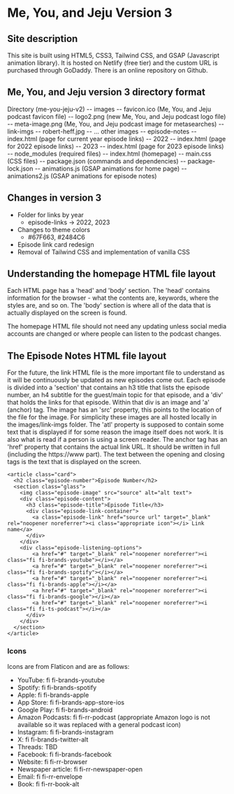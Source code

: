 # Me, You, and Jeju Version 3

## Site description
This site is built using HTML5, CSS3, Tailwind CSS, and GSAP (Javascript animation library). It is hosted on Netlify (free tier) and the custom URL is purchased through GoDaddy. There is an online repository on Github.

## Me, You, and Jeju version 3 directory format
Directory (me-you-jeju-v2)
  -- images
    -- favicon.ico (Me, You, and Jeju podcast favicon file)
    -- logo2.png (new Me, You, and Jeju podcast logo file)
    -- meta-image.png (Me, You, and Jeju podcast image for metasearches)
    -- link-imgs
      -- robert-heff.jpg
      -- ... other images
  -- episode-notes
    -- index.html (page for current year episode links)
    -- 2022
      -- index.html (page for 2022 episode links)
    -- 2023
      -- index.html (page for 2023 episode links)
  -- node_modules (required files)
  -- index.html (homepage)
  -- main.css (CSS files)
  -- package.json (commands and dependencies)
  -- package-lock.json
  -- animations.js (GSAP animations for home page)
  -- animations2.js (GSAP animations for episode notes)

## Changes in version 3
- Folder for links by year
  - episode-links -> 2022, 2023
- Changes to theme colors
  - #67F663, #2484C6
- Episode link card redesign
- Removal of Tailwind CSS and implementation of vanilla CSS

## Understanding the homepage HTML file layout
Each HTML page has a 'head' and 'body' section. The 'head' contains information for the browser - what the contents are, keywords, where the styles are, and so on. The 'body' section is where all of the data that is actually displayed on the screen is found.

The homepage HTML file should not need any updating unless social media accounts are changed or where people can listen to the podcast changes.

## The Episode Notes HTML file layout
For the future, the link HTML file is the more important file to understand as it will be continuously be updated as new episodes come out. Each episode is divided into a 'section' that contains an h3 title that lists the episode number, an h4 subtitle for the guest/main topic for that episode, and a 'div' that holds the links for that episode. Within that div is an image and 'a' (anchor) tag. The image has an 'src' property, this points to the location of the file for the image. For simplicity these images are all hosted locally in the images/link-imgs folder. The 'atl' property is supposed to contain some text that is displayed if for some reason the image itself does not work. It is also what is read if a person is using a screen reader. The anchor tag has an 'href' property that contains the actual link URL. It should be written in full (including the https://www part). The text between the opening and closing tags is the text that is displayed on the screen.

    <article class="card">
      <h2 class="episode-number">Episode Number</h2>
      <section class="glass">
        <img class="episode-image" src="source" alt="alt text">
        <div class="episode-content">
          <h3 class="episode-title">Episode Title</h3>
          <div class="episode-link-container">
            <a class="episode-link" href="source url" target="_blank" rel="noopener noreferrer"><i class="appropriate icon"></i> Link name</a>
          </div>
        </div>
        <div class="episode-listening-options">
            <a href="#" target="_blank" rel="noopener noreferrer"><i class="fi fi-brands-youtube"></i></a>
            <a href="#" target="_blank" rel="noopener noreferrer"><i class="fi fi-brands-spotify"></i></a>
            <a href="#" target="_blank" rel="noopener noreferrer"><i class="fi fi-brands-apple"></i></a>
            <a href="#" target="_blank" rel="noopener noreferrer"><i class="fi fi-brands-google"></i></a>
            <a href="#" target="_blank" rel="noopener noreferrer"><i class="fi fi-ts-podcast"></i></a>
          </div>
        </div>
      </section>
    </article>

### Icons
Icons are from Flaticon and are as follows:
- YouTube: fi fi-brands-youtube
- Spotify: fi fi-brands-spotify
- Apple: fi fi-brands-apple
- App Store: fi fi-brands-app-store-ios
- Google Play: fi fi-brands-android
- Amazon Podcasts: fi fi-rr-podcast (appropriate Amazon logo is not available so it was replaced with a general podcast icon)
- Instagram: fi fi-brands-instagram
- X: fi fi-brands-twitter-alt
- Threads: TBD
- Facebook: fi fi-brands-facebook
- Website: fi fi-rr-browser
- Newspaper article: fi fi-rr-newspaper-open
- Email: fi fi-rr-envelope
- Book: fi fi-rr-book-alt